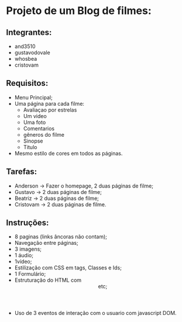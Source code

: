 # Projeto de um Blog de filmes:

## Integrantes:
- and3510
- gustavodovale
- whosbea
- cristovam

## Requisitos:
- Menu Principal;
- Uma página para cada filme:
  - Avaliaçao por estrelas
  - Um video
  - Uma foto
  - Comentarios
  - gêneros do filme
  - Sinopse
  - Titulo
- Mesmo estilo de cores em todos as páginas.

## Tarefas:
- Anderson → Fazer o homepage, 2 duas páginas de filme;
- Gustavo →  2 duas páginas de filme;
- Beatriz → 2 duas páginas de filme;
- Cristovam → 2 duas páginas de filme.


## Instruções:
   - 8 paginas (links âncoras não contam);
   - Navegação entre páginas;
   - 3 imagens;
   - 1 áudio;
   - 1vídeo;
   - Estilização com CSS em tags, Classes e Ids;
   - 1 Formulário;
   - Estruturação do HTML com <header> <section> <footer> etc;
   - Uso de 3 eventos de interação com o usuario com javascript DOM.
